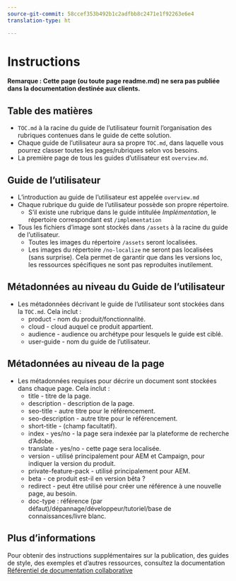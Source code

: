 ```yaml
---
source-git-commit: 58ccef353b492b1c2adfbb8c2471e1f92263e6e4
translation-type: ht

---
```

# Instructions

**Remarque : Cette page (ou toute page readme.md) ne sera pas publiée dans la documentation destinée aux clients.**

## Table des matières

+ `TOC.md` à la racine du guide de l’utilisateur fournit l’organisation des rubriques contenues dans le guide de cette solution.
+ Chaque guide de l’utilisateur aura sa propre `TOC.md`, dans laquelle vous pourrez classer toutes les pages/rubriques selon vos besoins.
+ La première page de tous les guides d’utilisateur est `overview.md`.

## Guide de l’utilisateur

+ L’introduction au guide de l’utilisateur est appelée `overview.md`
+ Chaque rubrique du guide de l’utilisateur possède son propre répertoire.
   + S’il existe une rubrique dans le guide intitulée *Implémentation*, le répertoire correspondant est `/implementation`
+ Tous les fichiers d’image sont stockés dans `/assets` à la racine du guide de l’utilisateur.
   + Toutes les images du répertoire `/assets` seront localisées.
   + Les images du répertoire `/no-localize` ne seront pas localisées (sans surprise). Cela permet de garantir que dans les versions loc, les ressources spécifiques ne sont pas reproduites inutilement.

## Métadonnées au niveau du Guide de l’utilisateur

+ Les métadonnées décrivant le guide de l’utilisateur sont stockées dans la `TOC.md`. Cela inclut :
   + product - nom du produit/fonctionnalité.
   + cloud - cloud auquel ce produit appartient.
   + audience - audience ou archétype pour lesquels le guide est ciblé.
   + user-guide - nom du guide de l’utilisateur.

## Métadonnées au niveau de la page

+ Les métadonnées requises pour décrire un document sont stockées dans chaque page. Cela inclut :
   + title - titre de la page.
   + description - description de la page.
   + seo-title - autre titre pour le référencement.
   + seo-description - autre titre pour le référencement.
   + short-title - (champ facultatif).
   + index - yes/no - la page sera indexée par la plateforme de recherche d’Adobe.
   + translate - yes/no - cette page sera localisée.
   + version - utilisé principalement pour AEM et Campaign, pour indiquer la version du produit.
   + private-feature-pack - utilisé principalement pour AEM.
   + beta - ce produit est-il en version bêta ?
   + redirect - peut être utilisé pour créer une référence à une nouvelle page, au besoin.
   + doc-type : référence (par défaut)/dépannage/développeur/tutoriel/base de connaissances/livre blanc.

## Plus d’informations

Pour obtenir des instructions supplémentaires sur la publication, des guides de style, des exemples et d’autres ressources, consultez la documentation [Référentiel de documentation collaborative](https://git.corp.adobe.com/AdobeDocs/collaborative-doc-instructions)
